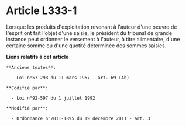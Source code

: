 # Article L333-1

Lorsque les produits d'exploitation revenant à l'auteur d'une oeuvre de l'esprit ont fait l'objet d'une saisie, le président
du tribunal de grande instance peut ordonner le versement à l'auteur, à titre alimentaire, d'une certaine somme ou d'une
quotité déterminée des sommes saisies.

**Liens relatifs à cet article**

	**Anciens textes**:

	  - Loi n°57-298 du 11 mars 1957 - art. 69 (Ab)

	**Codifié par**:

	  - Loi n°92-597 du 1 juillet 1992

	**Modifié par**:

	  - Ordonnance n°2011-1895 du 19 décembre 2011 - art. 3
